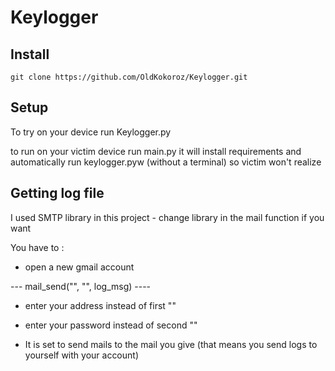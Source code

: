 # Keylogger

## Install 

    git clone https://github.com/OldKokoroz/Keylogger.git


## Setup

To try on your device run Keylogger.py 

to run on your victim device run main.py it will install requirements and 
automatically run keylogger.pyw (without a terminal) so victim won't realize 


## Getting log file 

I used SMTP library in this project - change library in the mail function if you want 

You have to :

- open a new gmail account

 ---  mail_send("", "", log_msg)  ----

- enter your address instead of first ""

- enter your password instead of second ""

- It is set to send mails to the mail you give (that means you send logs to yourself with your account)
  
